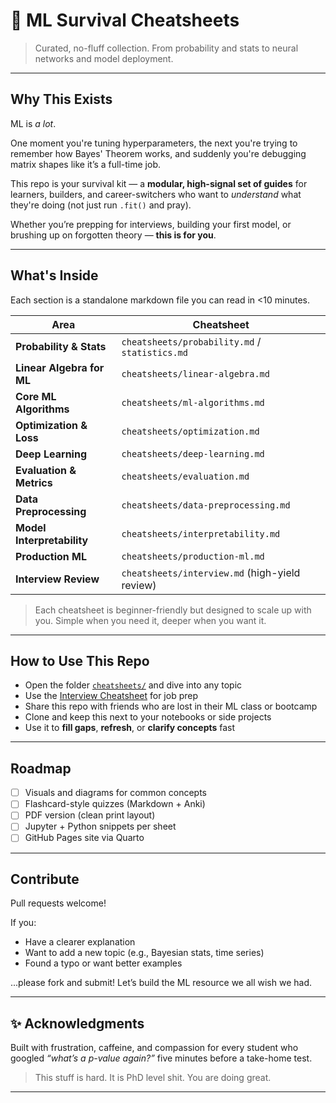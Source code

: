 # 🤖 ML Survival Cheatsheets

> Curated, no-fluff collection. From probability and stats to neural networks and model deployment.

---

##  Why This Exists

ML is *a lot*.

One moment you're tuning hyperparameters, the next you're trying to remember how Bayes' Theorem works, and suddenly you're debugging matrix shapes like it’s a full-time job.

This repo is your survival kit — a **modular, high-signal set of guides** for learners, builders, and career-switchers who want to *understand* what they're doing (not just run `.fit()` and pray).

Whether you’re prepping for interviews, building your first model, or brushing up on forgotten theory — **this is for you**.

---

## What's Inside

Each section is a standalone markdown file you can read in <10 minutes.

| Area | Cheatsheet |
|------|------------|
|  **Probability & Stats** | `cheatsheets/probability.md`  / `statistics.md` |
|  **Linear Algebra for ML** | `cheatsheets/linear-algebra.md` |
|  **Core ML Algorithms** | `cheatsheets/ml-algorithms.md` |
|  **Optimization & Loss** | `cheatsheets/optimization.md` |
|  **Deep Learning** | `cheatsheets/deep-learning.md` |
|  **Evaluation & Metrics** | `cheatsheets/evaluation.md` |
|  **Data Preprocessing** | `cheatsheets/data-preprocessing.md` |
|  **Model Interpretability** | `cheatsheets/interpretability.md` |
|  **Production ML** | `cheatsheets/production-ml.md` |
|  **Interview Review** | `cheatsheets/interview.md` (high-yield review) |

> Each cheatsheet is beginner-friendly but designed to scale up with you. Simple when you need it, deeper when you want it.

---

## How to Use This Repo

- Open the folder [`cheatsheets/`](./cheatsheets/) and dive into any topic  
- Use the [Interview Cheatsheet](./cheatsheets/interview.md) for job prep  
- Share this repo with friends who are lost in their ML class or bootcamp  
- Clone and keep this next to your notebooks or side projects  
- Use it to **fill gaps**, **refresh**, or **clarify concepts** fast

---

##  Roadmap

- [ ] Visuals and diagrams for common concepts  
- [ ] Flashcard-style quizzes (Markdown + Anki)  
- [ ] PDF version (clean print layout)  
- [ ] Jupyter + Python snippets per sheet  
- [ ] GitHub Pages site via Quarto

---

## Contribute

Pull requests welcome!

If you:
- Have a clearer explanation
- Want to add a new topic (e.g., Bayesian stats, time series)
- Found a typo or want better examples

...please fork and submit! Let’s build the ML resource we all wish we had.


---

## ✨ Acknowledgments

Built with frustration, caffeine, and compassion for every student who googled *“what’s a p-value again?”* five minutes before a take-home test.

> This stuff is hard. It is PhD level shit. You are doing great.

---
